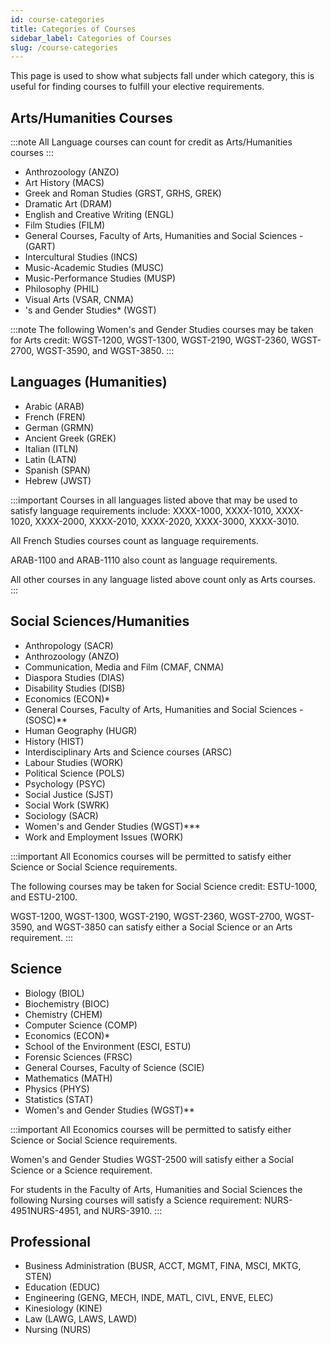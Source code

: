 ```yaml
---
id: course-categories
title: Categories of Courses
sidebar_label: Categories of Courses
slug: /course-categories
---
```


This page is used to show what subjects fall under which category, this is useful for finding courses to fulfill your elective requirements.

## Arts/Humanities Courses

:::note
All Language courses can count for credit as Arts/Humanities courses
:::

-   Anthrozoology (ANZO)
-   Art History (MACS)
-   Greek and Roman Studies (GRST, GRHS, GREK)
-   Dramatic Art (DRAM)
-   English and Creative Writing (ENGL)
-   Film Studies (FILM)
-   General Courses, Faculty of Arts, Humanities and Social Sciences - (GART)
-   Intercultural Studies (INCS)
-   Music-Academic Studies (MUSC)
-   Music-Performance Studies (MUSP)
-   Philosophy (PHIL)
-   Visual Arts (VSAR, CNMA)
-   's and Gender Studies\* (WGST)

:::note
The following Women's and Gender Studies courses may be taken for Arts credit: WGST-1200, WGST-1300, WGST-2190, WGST-2360, WGST-2700, WGST-3590, and WGST-3850.
:::

## Languages (Humanities)

-   Arabic (ARAB)
-   French (FREN)
-   German (GRMN)
-   Ancient Greek (GREK)
-   Italian (ITLN)
-   Latin (LATN)
-   Spanish (SPAN)
-   Hebrew (JWST)

:::important
Courses in all languages listed above that may be used to satisfy language requirements include: XXXX-1000, XXXX-1010, XXXX-1020, XXXX-2000, XXXX-2010, XXXX-2020, XXXX-3000, XXXX-3010.

All French Studies courses count as language requirements.

ARAB-1100 and ARAB-1110 also count as language requirements.

All other courses in any language listed above count only as Arts courses.
:::

## Social Sciences/Humanities

-   Anthropology (SACR)
-   Anthrozoology (ANZO)
-   Communication, Media and Film (CMAF, CNMA)
-   Diaspora Studies (DIAS)
-   Disability Studies (DISB)
-   Economics (ECON)\*
-   General Courses, Faculty of Arts, Humanities and Social Sciences - (SOSC)\*\*
-   Human Geography (HUGR)
-   History (HIST)
-   Interdisciplinary Arts and Science courses (ARSC)
-   Labour Studies (WORK)
-   Political Science (POLS)
-   Psychology (PSYC)
-   Social Justice (SJST)
-   Social Work (SWRK)
-   Sociology (SACR)
-   Women's and Gender Studies (WGST)\*\*\*
-   Work and Employment Issues (WORK)

:::important
All Economics courses will be permitted to satisfy either Science or Social Science requirements.

The following courses may be taken for Social Science credit: ESTU-1000, and ESTU-2100.

WGST-1200, WGST-1300, WGST-2190, WGST-2360, WGST-2700, WGST-3590, and WGST-3850 can satisfy either a Social Science or an Arts requirement.
:::

## Science

-   Biology (BIOL)
-   Biochemistry (BIOC)
-   Chemistry (CHEM)
-   Computer Science (COMP)
-   Economics (ECON)\*
-   School of the Environment (ESCI, ESTU)
-   Forensic Sciences (FRSC)
-   General Courses, Faculty of Science (SCIE)
-   Mathematics (MATH)
-   Physics (PHYS)
-   Statistics (STAT)
-   Women's and Gender Studies (WGST)\*\*

:::important
All Economics courses will be permitted to satisfy either Science or Social Science requirements.

Women's and Gender Studies WGST-2500 will satisfy either a Social Science or a Science requirement.

For students in the Faculty of Arts, Humanities and Social Sciences the following Nursing courses will satisfy a Science requirement: NURS-4951NURS-4951, and NURS-3910.
:::

## Professional

-   Business Administration (BUSR, ACCT, MGMT, FINA, MSCI, MKTG, STEN)
-   Education (EDUC)
-   Engineering (GENG, MECH, INDE, MATL, CIVL, ENVE, ELEC)
-   Kinesiology (KINE)
-   Law (LAWG, LAWS, LAWD)
-   Nursing (NURS)
